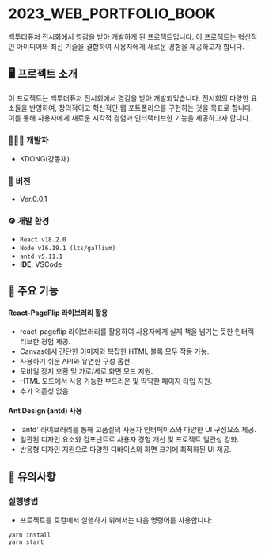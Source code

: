 # 2023_WEB_PORTFOLIO_BOOK

백투더퓨처 전시회에서 영감을 받아 개발하게 된 프로젝트입니다. 이 프로젝트는 혁신적인 아이디어와 최신 기술을 결합하여 사용자에게 새로운 경험을 제공하고자 합니다.

## 🖥️ 프로젝트 소개

이 프로젝트는 백투더퓨처 전시회에서 영감을 받아 개발되었습니다. 전시회의 다양한 요소들을 반영하여, 창의적이고 혁신적인 웹 포트폴리오를 구현하는 것을 목표로 합니다. 이를 통해 사용자에게 새로운 시각적 경험과 인터랙티브한 기능을 제공하고자 합니다.

### 🧑‍🤝‍🧑 개발자

- KDONG(강동재)

### 📝 버전

- Ver.0.0.1

### ⚙️ 개발 환경

- `React v18.2.0`
- `Node v16.19.1 (lts/gallium)`
- `antd v5.11.1`
- **IDE**: VSCode

## 📌 주요 기능

#### React-PageFlip 라이브러리 활용

- react-pageflip 라이브러리를 활용하여 사용자에게 실제 책을 넘기는 듯한 인터랙티브한 경험 제공.
- Canvas에서 간단한 이미지와 복잡한 HTML 블록 모두 작동 가능.
- 사용하기 쉬운 API와 유연한 구성 옵션.
- 모바일 장치 호환 및 가로/세로 화면 모드 지원.
- HTML 모드에서 사용 가능한 부드러운 및 딱딱한 페이지 타입 지원.
- 추가 의존성 없음.

#### Ant Design (antd) 사용

- 'antd' 라이브러리를 통해 고품질의 사용자 인터페이스와 다양한 UI 구성요소 제공.
- 일관된 디자인 요소와 컴포넌트로 사용자 경험 개선 및 프로젝트 일관성 강화.
- 반응형 디자인 지원으로 다양한 디바이스와 화면 크기에 최적화된 UI 제공.

## 📌 유의사항

### 실행방법

- 프로젝트를 로컬에서 실행하기 위해서는 다음 명령어를 사용합니다:

```
yarn install
yarn start
```
